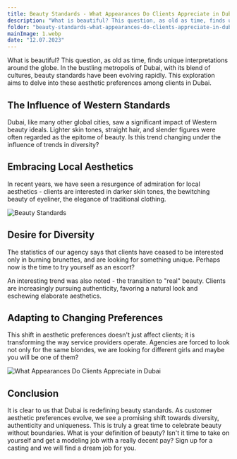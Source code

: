 ```yaml
---
title: Beauty Standards - What Appearances Do Clients Appreciate in Dubai
description: "What is beautiful? This question, as old as time, finds unique interpretations around the globe. In the bustling metropolis of Dubai, with its blend of cultures, beauty standards have been evolving rapidly."
folder: "beauty-standards-what-appearances-do-clients-appreciate-in-dubai"
mainImage: 1.webp
date: "12.07.2023"
---
```


What is beautiful? This question, as old as time, finds unique interpretations around the globe. In the bustling metropolis of Dubai, with its blend of cultures, beauty standards have been evolving rapidly. This exploration aims to delve into these aesthetic preferences among clients in Dubai.

## The Influence of Western Standards
Dubai, like many other global cities, saw a significant impact of Western beauty ideals. Lighter skin tones, straight hair, and slender figures were often regarded as the epitome of beauty. Is this trend changing under the influence of trends in diversity?

## Embracing Local Aesthetics

In recent years, we have seen a resurgence of admiration for local aesthetics - clients are interested in darker skin tones, the bewitching beauty of eyeliner, the elegance of traditional clothing.


![Beauty Standards](/assets/img/media/beauty-standards-what-appearances-do-clients-appreciate-in-dubai/1.webp "Beauty Standards in Dubai")

## Desire for Diversity

The statistics of our agency says that clients have ceased to be interested only in burning brunettes, and are looking for something unique. Perhaps now is the time to try yourself as an escort?

An interesting trend was also noted - the transition to "real" beauty. Clients are increasingly pursuing authenticity, favoring a natural look and eschewing elaborate aesthetics.

## Adapting to Changing Preferences
This shift in aesthetic preferences doesn't just affect clients; it is transforming the way service providers operate. Agencies are forced to look not only for the same blondes, we are looking for different girls and maybe you will be one of them?


![What Appearances Do Clients Appreciate in Dubai](/assets/img/media/beauty-standards-what-appearances-do-clients-appreciate-in-dubai/2.webp "Beauty Clients Appreciate in Dubai")

## Conclusion
It is clear to us that Dubai is redefining beauty standards. As customer aesthetic preferences evolve, we see a promising shift towards diversity, authenticity and uniqueness. This is truly a great time to celebrate beauty without boundaries. What is your definition of beauty? Isn't it time to take on yourself and get a modeling job with a really decent pay? Sign up for a casting and we will find a dream job for you.

